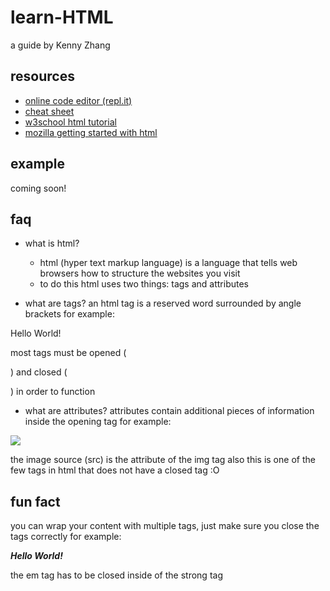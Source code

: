# learn-HTML
a guide by Kenny Zhang

## resources
- [online code editor (repl.it)](https://repl.it/)
- [cheat sheet](https://overapi.com/html)
- [w3school html tutorial](https://www.w3schools.com/html/default.asp)
- [mozilla getting started with html](https://developer.mozilla.org/en-US/docs/Learn/HTML/Introduction_to_HTML/Getting_started)

## example
coming soon!

## faq
- what is html?
  - html (hyper text markup language) is a language that tells web browsers how to structure the websites you visit
  - to do this html uses two things: tags and attributes

- what are tags?
an html tag is a reserved word surrounded by angle brackets
for example:

<p> Hello World! </p>

most tags must be opened (<p>) and closed (</p>) in order to function

- what are attributes?
attributes contain additional pieces of information inside the opening tag
for example:

<img src="panda.jpg">

the image source (src) is the attribute of the img tag
also this is one of the few tags in html that does not have a closed tag :O

## fun fact
you can wrap your content with multiple tags, just make sure you close the tags correctly
for example:

<strong><em> Hello World! </em></strong>

the em tag has to be closed inside of the strong tag
